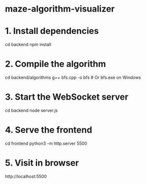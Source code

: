 # maze-algorithm-visualizer

# 1. Install dependencies
cd backend
npm install

# 2. Compile the algorithm
cd backend/algorithms
g++ bfs.cpp -o bfs   # Or bfs.exe on Windows

# 3. Start the WebSocket server
cd backend
node server.js

# 4. Serve the frontend
cd frontend
python3 -m http.server 5500

# 5. Visit in browser
http://localhost:5500
